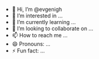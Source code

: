 - 👋 Hi, I’m @evgenigh
- 👀 I’m interested in ...
- 🌱 I’m currently learning ...
- 💞️ I’m looking to collaborate on ...
- 📫 How to reach me ...
- 😄 Pronouns: ...
- ⚡ Fun fact: ...

<!---
evgenigh/evgenigh is a ✨ special ✨ repository because its `README.md` (this file) appears on your GitHub profile.
You can click the Preview link to take a look at your changes.
--->
